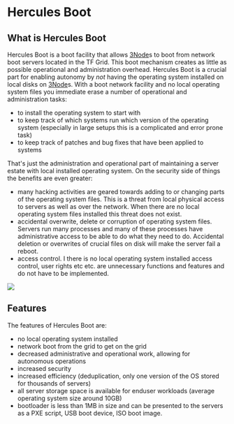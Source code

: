 # Hercules Boot

<!-- ![](./img/bh1.png) -->

## What is Hercules Boot

Hercules Boot is a boot facility that allows [3Node](threefold__3node)s to boot from network boot servers located in the TF Grid.  This boot mechanism creates as little as possible operational and administration overhead.  Hercules Boot is a crucial part for enabling autonomy by *not* having the operating system installed on local disks on [3Node](threefold__3node)s.  With a boot network facility and no local operating system files you immediate erase a number of operational and administration tasks:
- to install the operating system to start with
- to keep track of which systems run which version of the operating system (especially in large setups this is a complicated and error prone task)
- to keep track of patches and bug fixes that have been applied to systems

That's just the administration and operational part of maintaining a server estate with local installed operating system.  On the security side of things the benefits are even greater:
- many hacking activities are geared towards adding to or changing parts of the operating system files.  This is a threat from local physical access to servers as well as over the network.  When there are no local operating system files installed this threat does not exist.
- accidental overwrite, delete or corruption of operating system files.  Servers run many processes and many of these processes have administrative access to be able to do what they need to do.  Accidental deletion or overwrites of crucial files on disk will make the server fail a reboot.
- access control.  I there is no local operating system installed access control, user rights etc etc. are unnecessary functions and features and do not have to be implemented.
  
![](threefold__bh1.png  )

## Features

The features of Hercules Boot are:
- no local operating system installed
- network boot from the grid to get on the grid
- decreased administrative and operational work, allowing for autonomous operations
- increased security
- increased efficiency (deduplication, only one version of the OS stored for thousands of servers)
- all server storage space is available for enduser workloads (average operating system size around 10GB)
- bootloader is less than 1MB in size and can be presented to the servers as a PXE script, USB boot device, ISO boot image.


<!-- ## Architecture -->
<!-- Insert diagram of boot facility -->

<!-- ![](./img/bh3.png) -->
